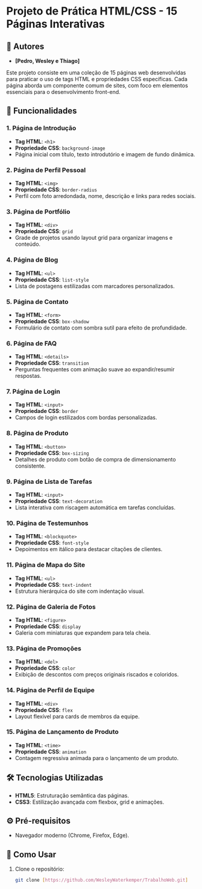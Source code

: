 # Projeto de Prática HTML/CSS - 15 Páginas Interativas

## 👥 Autores
- **[Pedro, Wesley e Thiago]**

Este projeto consiste em uma coleção de 15 páginas web desenvolvidas para praticar o uso de tags HTML e propriedades CSS específicas. Cada página aborda um componente comum de sites, com foco em elementos essenciais para o desenvolvimento front-end.

## 📑 Funcionalidades

### 1. **Página de Introdução**
- **Tag HTML**: `<h1>`
- **Propriedade CSS**: `background-image`
- Página inicial com título, texto introdutório e imagem de fundo dinâmica.

### 2. **Página de Perfil Pessoal**
- **Tag HTML**: `<img>`
- **Propriedade CSS**: `border-radius`
- Perfil com foto arredondada, nome, descrição e links para redes sociais.

### 3. **Página de Portfólio**
- **Tag HTML**: `<div>`
- **Propriedade CSS**: `grid`
- Grade de projetos usando layout grid para organizar imagens e conteúdo.

### 4. **Página de Blog**
- **Tag HTML**: `<ul>`
- **Propriedade CSS**: `list-style`
- Lista de postagens estilizadas com marcadores personalizados.

### 5. **Página de Contato**
- **Tag HTML**: `<form>`
- **Propriedade CSS**: `box-shadow`
- Formulário de contato com sombra sutil para efeito de profundidade.

### 6. **Página de FAQ**
- **Tag HTML**: `<details>`
- **Propriedade CSS**: `transition`
- Perguntas frequentes com animação suave ao expandir/resumir respostas.

### 7. **Página de Login**
- **Tag HTML**: `<input>`
- **Propriedade CSS**: `border`
- Campos de login estilizados com bordas personalizadas.

### 8. **Página de Produto**
- **Tag HTML**: `<button>`
- **Propriedade CSS**: `box-sizing`
- Detalhes de produto com botão de compra de dimensionamento consistente.

### 9. **Página de Lista de Tarefas**
- **Tag HTML**: `<input>`
- **Propriedade CSS**: `text-decoration`
- Lista interativa com riscagem automática em tarefas concluídas.

### 10. **Página de Testemunhos**
- **Tag HTML**: `<blockquote>`
- **Propriedade CSS**: `font-style`
- Depoimentos em itálico para destacar citações de clientes.

### 11. **Página de Mapa do Site**
- **Tag HTML**: `<ul>`
- **Propriedade CSS**: `text-indent`
- Estrutura hierárquica do site com indentação visual.

### 12. **Página de Galeria de Fotos**
- **Tag HTML**: `<figure>`
- **Propriedade CSS**: `display`
- Galeria com miniaturas que expandem para tela cheia.

### 13. **Página de Promoções**
- **Tag HTML**: `<del>`
- **Propriedade CSS**: `color`
- Exibição de descontos com preços originais riscados e coloridos.

### 14. **Página de Perfil de Equipe**
- **Tag HTML**: `<div>`
- **Propriedade CSS**: `flex`
- Layout flexível para cards de membros da equipe.

### 15. **Página de Lançamento de Produto**
- **Tag HTML**: `<time>`
- **Propriedade CSS**: `animation`
- Contagem regressiva animada para o lançamento de um produto.

## 🛠 Tecnologias Utilizadas
- **HTML5**: Estruturação semântica das páginas.
- **CSS3**: Estilização avançada com flexbox, grid e animações.

## ⚙️ Pré-requisitos
- Navegador moderno (Chrome, Firefox, Edge).

## 🚀 Como Usar
1. Clone o repositório:
   ```bash
   git clone [https://github.com/WesleyWaterkemper/TrabalhoWeb.git]
